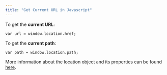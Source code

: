 ```yaml
---
title: "Get Current URL in Javascript"
---
```


To get the **current URL**:

    var url = window.location.href;

To get the **current path**:

    var path = window.location.path;

More information about the location object and its properties can be found [here](https://developer.mozilla.org/en-US/docs/Web/API/Window/location).
